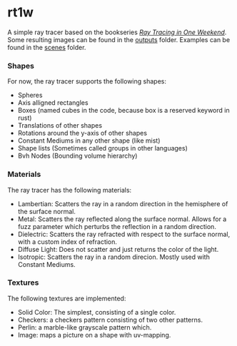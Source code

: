 # rt1w

A simple ray tracer based on the bookseries [_Ray Tracing in One Weekend_](https://raytracing.github.io/).
Some resulting images can be found in the [outputs](outputs/) folder.
Examples can be found in the [scenes](src/scenes/) folder.

### Shapes

For now, the ray tracer supports the following shapes:
- Spheres
- Axis alligned rectangles
- Boxes (named cubes in the code, because box is a reserved keyword in rust)
- Translations of other shapes
- Rotations around the y-axis of other shapes
- Constant Mediums in any other shape (like mist)
- Shape lists (Sometimes called groups in other languages)
- Bvh Nodes (Bounding volume hierarchy)

### Materials

The ray tracer has the following materials:
- Lambertian: Scatters the ray in a random direction in the hemisphere of the surface normal.
- Metal: Scatters the ray reflected along the surface normal. Allows for a fuzz parameter which perturbs the reflection in a random direction.
- Dielectric: Scatters the ray refracted with respect to the surface normal, with a custom index of refraction.
- Diffuse Light: Does not scatter and just returns the color of the light.
- Isotropic: Scatters the ray in a random direcion. Mostly used with Constant Mediums.

### Textures

The following textures are implemented:
- Solid Color: The simplest, consisting of a single color.
- Checkers: a checkers pattern consisting of two other patterns.
- Perlin: a marble-like grayscale pattern which.
- Image: maps a picture on a shape with uv-mapping.
